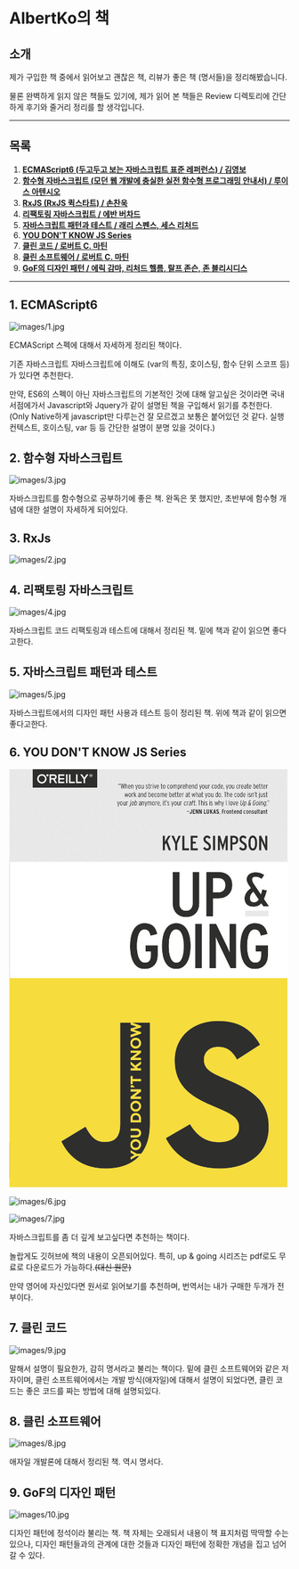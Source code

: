 # AlbertKo의 책

## 소개

제가 구입한 책 중에서 읽어보고 괜찮은 책, 리뷰가 좋은 책 (명서들)을 정리해봤습니다.

물론 완벽하게 읽지 않은 책들도 있기에, 제가 읽어 본 책들은 Review 디렉토리에 간단하게 후기와 줄거리 정리를 할 생각입니다.

------

## 목록

1. **[ECMAScript6 (두고두고 보는 자바스크립트 표준 레퍼런스) / 김영보](#1-ecmascript6)**
2. **[함수형 자바스크립트 (모던 웹 개발에 충실한 실전 함수형 프로그래밍 안내서) / 루이스 아텐시오](#2-함수형-자바스크립트)**
3. **[RxJS (RxJS 퀵스타트) / 손찬욱]( #3-rxjs)**
4. **[리팩토링 자바스크립트 / 에반 버차드](#4-리팩토링-자바스크립트)**
5. **[자바스크립트 패턴과 테스트 / 래리 스펜스, 세스 리처드](#5-자바스크립트-패턴과-테스트)**
6. **[YOU DON'T KNOW JS Series](#6-you-don't-know-js-series)**
7. **[클린 코드 / 로버트 C. 마틴](#7-클린-코드)**
8. **[클린 소프트웨어 / 로버트 C. 마틴](#8-클린-소프트웨어)**
9. **[GoF의 디자인 패턴 / 에릭 감마, 리처드 헬름, 랄프 존슨, 존 블리시디스](#9-gof의-디자인-패턴)**

------

## 1. ECMAScript6

![images/1.jpg](images/1.jpg)



ECMAScript 스펙에 대해서 자세하게 정리된 책이다.



기존 자바스크립트 자바스크립트에 이해도 (var의 특징, 호이스팅, 함수 단위 스코프 등)가 있다면 추천한다.

만약, ES6의 스펙이 아닌 자바스크립트의 기본적인 것에 대해 알고싶은 것이라면 국내 서점에가서 Javascript와 Jquery가 같이 설명된 책을 구입해서 읽기를 추천한다. (Only Native하게 javascript만 다루는건 잘 모르겠고 보통은 붙어있던 것 같다. 실행 컨텍스트, 호이스팅, var 등 등 간단한 설명이 분명 있을 것이다.)



## 2. 함수형 자바스크립트



![images/3.jpg](images/3.jpg)



자바스크립트를 함수형으로 공부하기에 좋은 책. 완독은 못 했지만, 초반부에 함수형 개념에 대한 설명이 자세하게 되어있다.



## 3. RxJs

![images/2.jpg](images/2.jpg)

## 4. 리팩토링 자바스크립트

![images/4.jpg](images/4.jpg)



자바스크립트 코드 리팩토링과 테스트에 대해서 정리된 책. 밑에 책과 같이 읽으면 좋다고한다.



## 5. 자바스크립트 패턴과 테스트

![images/5.jpg](images/5.jpg)



자바스크립트에서의 디자인 패턴 사용과 테스트 등이 정리된 책. 위에 책과 같이 읽으면 좋다고한다.

## 6. YOU DON'T KNOW JS Series

![images/11.jpg](images/11.jpg)

![images/6.jpg](images/6.jpg)

![images/7.jpg](images/7.jpg)

[YOU DON'T KNOW JS Github]: https://github.com/getify/You-Dont-Know-JS



자바스크립트를 좀 더 깊게 보고싶다면 추천하는 책이다.

놀랍게도 깃허브에 책의 내용이 오픈되어있다. 특히, up & going 시리즈는 pdf로도 무료로 다운로드가 가능하다.~~(대신 원문)~~



만약 영어에 자신있다면 원서로 읽어보기를 추천하며, 번역서는 내가 구매한 두개가 전부이다.



## 7. 클린 코드

![images/9.jpg](images/9.jpg)



말해서 설명이 필요한가, 감히 명서라고 불리는 책이다. 밑에 클린 소프트웨어와 같은 저자이며, 클린 소프트웨어에서는 개발 방식(애자일)에 대해서 설명이 되었다면, 클린 코드는 좋은 코드를 짜는 방법에 대해 설명되있다.



## 8. 클린 소프트웨어

![images/8.jpg](images/8.jpg)



애자일 개발론에 대해서 정리된 책. 역시 명서다.



## 9. GoF의 디자인 패턴

![images/10.jpg](images/10.jpg)



디자인 패턴에 정석이라 불리는 책. 책 자체는 오래되서 내용이  책 표지처럼 딱딱할 수는 있으나, 디자인 패턴들과의 관계에 대한 것들과 디자인 패턴에 정확한 개념을 집고 넘어갈 수 있다.